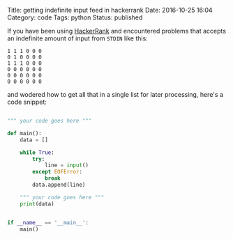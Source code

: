 Title: getting indefinite input feed in hackerrank
Date: 2016-10-25 16:04
Category: code
Tags: python
Status: published

If you have been using [HackerRank][1] and encountered problems that accepts an indefinite amount of input from `STDIN` like this:

```
1 1 1 0 0 0
0 1 0 0 0 0
1 1 1 0 0 0
0 0 0 0 0 0
0 0 0 0 0 0
0 0 0 0 0 0
```

and wodered how to get all that in a single list for later processing, here's a code snippet:

```python

""" your code goes here """

def main():
    data = []

    while True:
        try:
            line = input()
        except EOFError:
            break
        data.append(line)

    """ your code goes here """
    print(data)


if __name__ == '__main__':
    main()
```



[1]: http://www.hackerrank.com